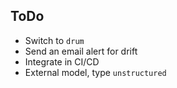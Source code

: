 ## ToDo

- Switch to `drum`
- Send an email alert for drift
- Integrate in CI/CD
- External model, type `unstructured`
